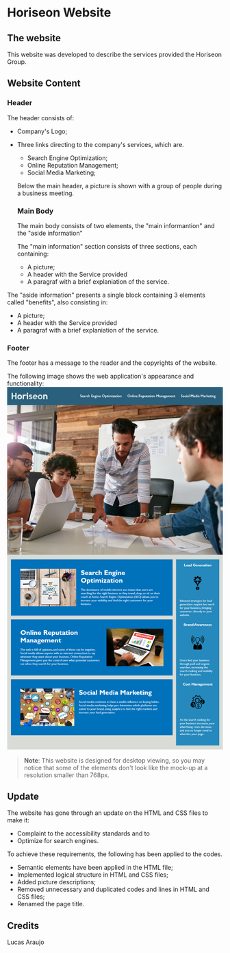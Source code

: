 # Horiseon Website

## The website

This website was developed to describe the services provided the Horiseon Group. 

## Website Content

### Header

The header consists of:

* Company's Logo;
* Three links directing to the company's services, which are.
  * Search Engine Optimization;
  * Online Reputation Management; 
  * Social Media Marketing;

  Below the main header, a picture is shown with a group of people during a business meeting.

  ### Main Body

  The main body consists of two elements, the "main informantion" and the "aside information"

  The "main information" section consists of three sections, each containing:
  * A picture;
  * A header with the Service provided
  * A paragraf with a brief explaniation of the service.

The "aside information" presents a single block containing 3 elements called "benefits", also consisting in:
  * A picture;
  * A header with the Service provided
  * A paragraf with a brief explaniation of the service.

### Footer

The footer has a message to the reader and the copyrights of the website.


The following image shows the web application's appearance and functionality:
![The Horiseon webpage includes a navigation bar, a header image, and cards with text and images at the bottom of the page.](./assets/images/01-html-css-git-homework-demo.png)
> **Note**: This website is designed for desktop viewing, so you may notice that some of the elements don't look like the mock-up at a resolution smaller than 768px.

## Update

The website has gone through an update on the HTML and CSS files to make it:
* Complaint to the accessibility standards and to
* Optimize for search engines. 

To achieve these requirements, the following has been applied to the codes.
* Semantic elements have been applied in the HTML file;
* Implemented logical structure in HTML and CSS files;
* Added picture descriptions;
* Removed unnecessary and duplicated codes and lines in HTML and CSS files;
* Renamed the page title.

## Credits

Lucas Araujo